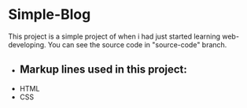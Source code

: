 # Simple-Blog
  This project is a simple project of when i had just started learning web-developing.
  You can see the source code in "source-code" branch. 
- ## Markup lines used in this project:
- HTML
- CSS

